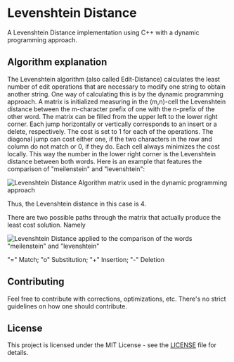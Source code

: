 # Levenshtein Distance

A Levenshtein Distance implementation using C++ with a dynamic programming approach.

## Algorithm explanation

The Levenshtein algorithm (also called Edit-Distance) calculates the least number of edit operations that are necessary to modify one string to obtain another string. One way of calculating this is by the dynamic programming approach. A matrix is initialized measuring in the (m,n)-cell the Levenshtein distance between the m-character prefix of one with the n-prefix of the other word. The matrix can be filled from the upper left to the lower right corner. Each jump horizontally or vertically corresponds to an insert or a delete, respectively. The cost is set to 1 for each of the operations. The diagonal jump can cost either one, if the two characters in the row and column do not match or 0, if they do. Each cell always minimizes the cost locally. This way the number in the lower right corner is the Levenshtein distance between both words. Here is an example that features the comparison of "meilenstein" and "levenshtein":

![Levenshtein Distance Algorithm matrix used in the dynamic programming approach](http://www.levenshtein.net/images/levenshtein_meilenstein_matrix.gif)

Thus, the Levenshtein distance in this case is 4.

There are two possible paths through the matrix that actually produce the least cost solution. Namely

![Levenshtein Distance applied to the comparison of the words "meilenstein" and "levenshtein"](http://levenshtein.net/images/levenshtein_meilenstein_path.gif)

"=" Match; "o" Substitution; "+" Insertion; "-" Deletion

## Contributing

Feel free to contribute with corrections, optimizations, etc. There's no strict guidelines on how one should contribute.

## License

This project is licensed under the MIT License - see the [LICENSE](LICENSE) file for details.
